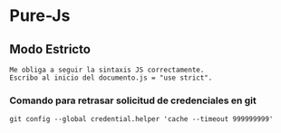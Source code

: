 # Pure-Js
## Modo Estricto
	Me obliga a seguir la sintaxis JS correctamente.
	Escribo al inicio del documento.js = "use strict".

### Comando para retrasar solicitud de credenciales en git
	git config --global credential.helper 'cache --timeout 999999999'
